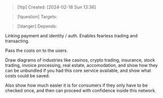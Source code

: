 
>[!tip] Created: [2024-02-18 Sun 13:36]

>[!question] Targets: 

>[!danger] Depends: 

Linking payment and identity / auth.
Enables fearless trading and transacting.

Pass the costs on to the users.

Draw diagrams of industries like casinos, crypto trading, insurance, stock trading, invoice processing, real estate, accomodation, and show how they can be unbundled if you had this core service available, and show what costs could be saved.

Also show how much easier it is for consumers if they only have to be checked once, and then can proceed with confidence inside this network.